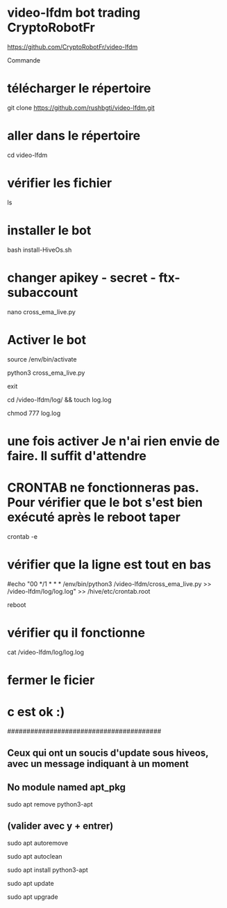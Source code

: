 # video-lfdm bot trading CryptoRobotFr
https://github.com/CryptoRobotFr/video-lfdm

Commande

# télécharger le répertoire
git clone https://github.com/rushbgti/video-lfdm.git

# aller dans le répertoire
cd video-lfdm

# vérifier les fichier
ls

# installer le bot
bash install-HiveOs.sh


# changer apikey - secret - ftx-subaccount
nano cross_ema_live.py

# Activer le bot
source /env/bin/activate

python3 cross_ema_live.py


exit

cd /video-lfdm/log/ && touch log.log

chmod 777 log.log
# une fois activer Je n'ai rien envie de faire. Il suffit d'attendre

# CRONTAB ne fonctionneras pas. Pour vérifier que le bot s'est bien exécuté après le reboot taper
crontab -e

# vérifier que la ligne est tout en bas
#echo "00 */1 * * * /env/bin/python3 /video-lfdm/cross_ema_live.py >> /video-lfdm/log/log.log" >> /hive/etc/crontab.root

reboot

# vérifier qu il fonctionne 
cat /video-lfdm/log/log.log

# fermer le ficier
# c est ok :)


########################################
## Ceux qui ont un soucis d'update sous hiveos, avec un message indiquant à un moment 
## No module named apt_pkg
 
sudo apt remove python3-apt 

## (valider avec y + entrer)

sudo apt autoremove

sudo apt autoclean

sudo apt install python3-apt

sudo apt update

sudo apt upgrade
